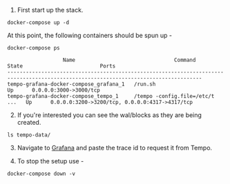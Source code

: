 1. First start up the stack.

```console
docker-compose up -d
```

At this point, the following containers should be spun up -

```console
docker-compose ps
```
```
                  Name                                Command               State                         Ports
-------------------------------------------------------------------------------------------------------------------------------------
tempo-grafana-docker-compose_grafana_1   /run.sh                          Up      0.0.0.0:3000->3000/tcp
tempo-grafana-docker-compose_tempo_1     /tempo -config.file=/etc/t ...   Up      0.0.0.0:3200->3200/tcp, 0.0.0.0:4317->4317/tcp
```

2. If you're interested you can see the wal/blocks as they are being created.

```console
ls tempo-data/
```

3. Navigate to [Grafana](http://localhost:3000/explore) and paste the trace id to request it from Tempo.

5. To stop the setup use -

```console
docker-compose down -v
```

